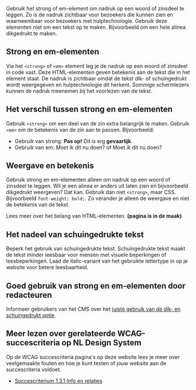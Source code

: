 <!-- @license CC0-1.0 -->

Gebruik het strong of em-element om nadruk op een woord of zinsdeel te leggen. Zo is de nadruk zichtbaar voor bezoekers die kunnen zien en waarneembaar voor bezoekers met hulptechnologie. Gebruik deze elementen niet om een tekst op te maken. Bijvoorbeeld om een hele alinea dikgedrukt te maken.

## Strong en em-elementen

Via het `<strong>` of `<em>` element leg je de nadruk op een woord of zinsdeel in code vast. Deze HTML-elementen geven betekenis aan de tekst die in het element staat. De nadruk is zichtbaar omdat de tekst dik- of schuingedrukt wordt weergegeven en hulptechnologie dit herkent. Sommige schermlezers kunnen de nadruk meenemen bij het voorlezen van de tekst.

## Het verschil tussen strong en em-elementen

Gebruik `<strong>` om een deel van de zin extra belangrijk te maken. Gebruik `<em>` om de betekenis van de zin aan te passen. Bijvoorbeeld:

- Gebruik van strong: **Pas op!** Dit is erg **gevaarlijk**.
- Gebruik van em: _Moet_ ik dit nu doen? of Moet _ik_ dit nu doen?

## Weergave en betekenis

Gebruik strong en em-elementen alleen om nadruk op een woord of zinsdeel te leggen. Wil je een alinea er anders uit laten zien en bijvoorbeeld dikgedrukt weergeven? Dat kan. Gebruik dan niet `<strong>`, maar CSS. Bijvoorbeeld `font-weight: bold;`. Zo verander je alleen de weergave en niet de betekenis van de tekst.

Lees meer over het belang van HTML-elementen. **(pagina is in de maak)**

## Het nadeel van schuingedrukte tekst

Beperk het gebruik van schuingedrukte tekst. Schuingedrukte tekst maakt de tekst minder leesbaar voor mensen met visuele beperkingen of leesbeperkingen. Laad de italic-variant van het gebruikte lettertype in op je website voor betere leesbaarheid.

## Goed gebruik van strong en em-elementen door redacteuren

Informeer gebruikers van het CMS over het [juiste gebruik van de dik- en schuingedrukt optie](/richtlijnen/content/bold-and-italic-text).

## Meer lezen over gerelateerde WCAG-succescriteria op NL Design System

Op de WCAG succescriteria pagina's op deze website lees je meer over veelgemaakte fouten en hoe je kunt testen of jouw website aan de succescriteria voldoet.

- [Succescriterium 1.3.1 Info en relaties](/wcag/1.3.1)
